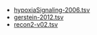 * [hypoxiaSignaling-2006.tsv](hypoxiaSignaling-2006.tsv)
* [gerstein-2012.tsv](gerstein-2012.tsv)
* [recon2-v02.tsv](recon2-v02.tsv)
